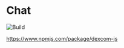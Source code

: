 # Chat

![Build](https://github.com/ericspencer00/chat/actions/workflows/gradle.yml/badge.svg)


https://www.npmjs.com/package/dexcom-js
<!-- Dexcom Package to use in future -->
